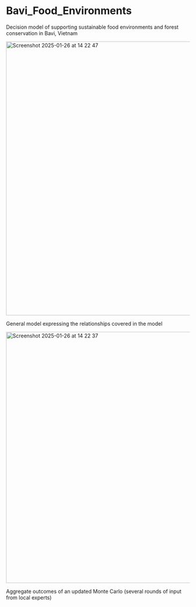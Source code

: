 # Bavi_Food_Environments

Decision model of supporting sustainable food environments and forest conservation in Bavi, Vietnam

<img width="748" alt="Screenshot 2025-01-26 at 14 22 47" src="https://github.com/user-attachments/assets/a348d5ac-97f7-42b8-a136-afef3e373631" />

General model expressing the relationships covered in the model

<img width="686" alt="Screenshot 2025-01-26 at 14 22 37" src="https://github.com/user-attachments/assets/d0602fe8-1cf1-466c-b749-59c4b9f463ec" />

Aggregate outcomes of an updated Monte Carlo (several rounds of input from local experts)

